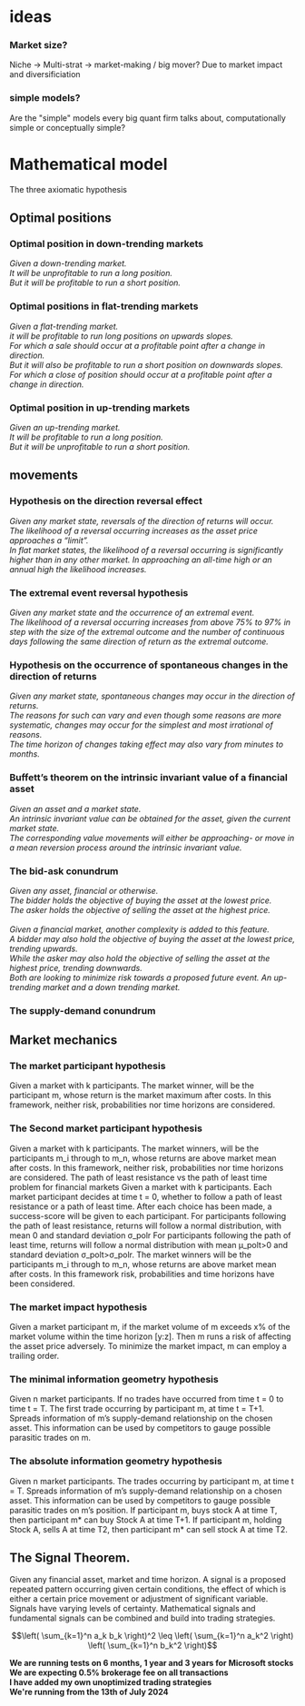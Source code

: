 
# ideas

### Market size?
Niche -> Multi-strat -> market-making / big mover?
Due to market impact and diversificiation

### simple models?
Are the "simple" models every big quant firm talks about, computationally simple or conceptually simple?



# Mathematical model
The three axiomatic hypothesis

## Optimal positions

### Optimal position in down-trending markets
*Given a down-trending market.\
It will be unprofitable to run a long position.\
But it will be profitable to run a short position.*

### Optimal positions in flat-trending markets
*Given a flat-trending market.\
it will be profitable to run long positions on upwards slopes.\
For which a sale should occur at a profitable point after a change in direction.\
But it will also be profitable to run a short position on downwards slopes.\
For which a close of position should occur at a profitable point after a change in direction.*

### Optimal position in up-trending markets
*Given an up-trending market.\
It will be profitable to run a long position.\
But it will be unprofitable to run a short position.*

## movements

### Hypothesis on the direction reversal effect
*Given any market state, reversals of the direction of returns will occur.\
The likelihood of a reversal occurring increases as the asset price approaches a “limit”.\
In flat market states, the likelihood of a reversal occurring is significantly higher than in any other market. In approaching an all-time high or an annual high the likelihood increases.*

### The extremal event reversal hypothesis
*Given any market state and the occurrence of an extremal event.\
The likelihood of a reversal occurring increases from above 75% to 97% in step with the size of the extremal outcome and the number of continuous days following the same direction of return as the extremal outcome.*

### Hypothesis on the occurrence of spontaneous changes in the direction of returns
*Given any market state, spontaneous changes may occur in the direction of returns.\
The reasons for such can vary and even though some reasons are more systematic, changes may occur for the simplest and most irrational of reasons.\
The time horizon of changes taking effect may also vary from minutes to months.*

### Buffett’s theorem on the intrinsic invariant value of a financial asset
*Given an asset and a market state. \
An intrinsic invariant value can be obtained for the asset, given the current market state.\
The corresponding value movements will either be approaching- or move in a mean reversion process around the intrinsic invariant value.*

### The bid-ask conundrum
*Given any asset, financial or otherwise.\
The bidder holds the objective of buying the asset at the lowest price.\
The asker holds the objective of selling the asset at the highest price.\
 \
Given a financial market, another complexity is added to this feature.\
A bidder may also hold the objective of buying the asset at the lowest price, trending upwards.\
While the asker may also hold the objective of selling the asset at the highest price, trending downwards.\
Both are looking to minimize risk towards a proposed future event. An up-trending market and a down trending market.*

### The supply-demand conundrum

## Market mechanics

### The market participant hypothesis
Given a market with k participants.
The market winner, will be the participant m, whose return is the market maximum after costs.
In this framework, neither risk, probabilities nor time horizons are considered.

### The Second market participant hypothesis
Given a market with k participants.
The market winners, will be the participants m_i through to m_n, whose returns are above market mean after costs.
In this framework, neither risk, probabilities nor time horizons are considered.
The path of least resistance vs the path of least time problem for financial markets
Given a market with k participants.
Each market participant decides at time t = 0, whether to follow a path of least resistance or a path of least time.
After each choice has been made, a success-score will be given to each participant.
	For participants following the path of least resistance, returns will follow a normal distribution, with mean 0 and standard deviation σ_polr
	For participants following the path of least time, returns will follow a normal distribution with mean μ_polt>0 and standard deviation σ_polt>σ_polr.
The market winners will be the participants m_i through to m_n, whose returns are above market mean after costs.
In this framework risk, probabilities and time horizons have been considered.

### The market impact hypothesis
Given a market participant m, if the market volume of m exceeds x% of the market volume within the time horizon [y:z]. Then m runs a risk of affecting the asset price adversely.
To minimize the market impact, m can employ a trailing order.

### The minimal information geometry hypothesis
Given n market participants.
If no trades have occurred from time t = 0 to time t = T. The first trade occurring by participant m, at time t = T+1. Spreads information of m’s supply-demand relationship on the chosen asset.
This information can be used by competitors to gauge possible parasitic trades on m.

### The absolute information geometry hypothesis
Given n market participants.
The trades occurring by participant m, at time t = T. Spreads information of m’s supply-demand relationship on a chosen asset. This information can be used by competitors to gauge possible parasitic trades on m’s position.
	If participant m, buys stock A at time T, then participant m* can buy Stock A at time T+1.
	If participant m, holding Stock A, sells A at time T2, then participant m* can sell stock A at time T2.


## The Signal Theorem.
Given any financial asset, market and time horizon. 
A signal is a proposed repeated pattern occurring given certain conditions, the effect of which is either a certain price movement or adjustment of significant variable.
Signals have varying levels of certainty.
Mathematical signals and fundamental signals can be combined and build into trading strategies.



$$\left( \sum_{k=1}^n a_k b_k \right)^2 \leq \left( \sum_{k=1}^n a_k^2 \right) \left( \sum_{k=1}^n b_k^2 \right)$$






**We are running tests on 6 months, 1 year and 3 years for Microsoft stocks**\
**We are expecting 0.5% brokerage fee on all transactions**\
**I have added my own unoptimized trading strategies**\
**We're running from the 13th of July 2024**

